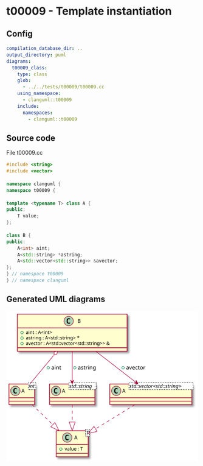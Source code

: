 # t00009 - Template instantiation
## Config
```yaml
compilation_database_dir: ..
output_directory: puml
diagrams:
  t00009_class:
    type: class
    glob:
      - ../../tests/t00009/t00009.cc
    using_namespace:
      - clanguml::t00009
    include:
      namespaces:
        - clanguml::t00009

```
## Source code
File t00009.cc
```cpp
#include <string>
#include <vector>

namespace clanguml {
namespace t00009 {

template <typename T> class A {
public:
    T value;
};

class B {
public:
    A<int> aint;
    A<std::string> *astring;
    A<std::vector<std::string>> &avector;
};
} // namespace t00009
} // namespace clanguml

```
## Generated UML diagrams
![t00009_class](./t00009_class.svg "Template instantiation")
